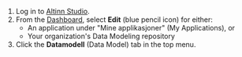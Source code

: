 1. Log in to [Altinn Studio](https://altinn.studio).
2. From the [Dashboard](/en/altinn-studio/v8/getting-started/navigation/dashboard/), select **Edit** (blue pencil icon) for either:
   - An application under "Mine applikasjoner" (My Applications), or
   - Your organization's Data Modeling repository
3. Click the **Datamodell** (Data Model) tab in the top menu.